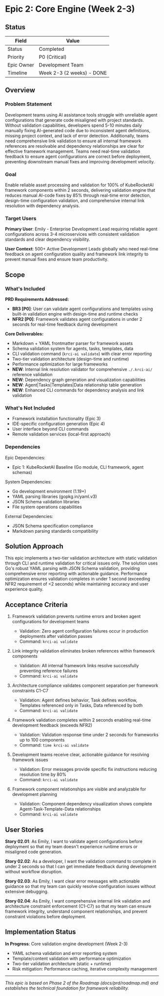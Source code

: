 # Epic 2: Core Engine (Week 2-3)

## Status

| Field                | Value                    |
|----------------------|--------------------------|
| Status               | Completed                |
| Priority             | P0 (Critical)            |
| Epic Owner           | Development Team         |
| Timeline             | Week 2-3 (2 weeks) - DONE |

## Overview

### Problem Statement

Development teams using AI assistance tools struggle with unreliable agent configurations that generate code misaligned with project standards. Without validation capabilities, developers spend 5-10 minutes daily manually fixing AI-generated code due to inconsistent agent definitions, missing project context, and lack of error detection. Additionally, teams need comprehensive link validation to ensure all internal framework references are resolvable and dependency relationships are clear for effective framework management. Teams need real-time validation feedback to ensure agent configurations are correct before deployment, preventing downstream manual fixes and improving development velocity.

### Goal

Enable reliable asset processing and validation for 100% of KubeRocketAI framework components within 2 seconds, delivering validation engine that reduces manual AI-code fixes by 85% through real-time error detection, design-time configuration validation, and comprehensive internal link resolution with dependency analysis.

### Target Users

**Primary User**: Emily - Enterprise Development Lead requiring reliable agent configurations across 3-4 microservices with consistent validation standards and clear dependency visibility.

**User Context**: 500+ Active Development Leads globally who need real-time feedback on agent configuration quality and framework link integrity to prevent manual fixes and ensure team productivity.

## Scope

### What's Included

**PRD Requirements Addressed:**

- **BR3 [P0]**: User can validate agent configurations and templates using built-in validation engine with design-time and runtime checks
- **NFR2 [P0]**: Framework validates agent configurations in under 2 seconds for real-time feedback during development

**Core Deliverables:**

- Markdown + YAML frontmatter parser for framework assets
- Schema validation system for agents, tasks, templates, data
- CLI validation command (`krci-ai validate`) with clear error reporting
- Two-tier validation architecture (design-time and runtime)
- Performance optimization for large frameworks
- **NEW**: Internal link resolution validator for comprehensive `./.krci-ai/` reference validation
- **NEW**: Dependency graph generation and visualization capabilities
- **NEW**: Agent|Tasks|Templates|Data relationship table generation
- **NEW**: Enhanced CLI commands for dependency analysis and link validation

### What's Not Included

- Framework installation functionality (Epic 3)
- IDE-specific configuration generation (Epic 4)
- User interface beyond CLI commands
- Remote validation services (local-first approach)

### Dependencies

Epic Dependencies:

- Epic 1: KubeRocketAI Baseline (Go module, CLI framework, agent schemas)

System Dependencies:

- Go development environment (1.19+)
- YAML parsing libraries (gopkg.in/yaml.v3)
- JSON Schema validation libraries
- File system operations capabilities

External Dependencies:

- JSON Schema specification compliance
- Markdown parsing standards compatibility

## Solution Approach

This epic implements a two-tier validation architecture with static validation through CLI and runtime validation for critical issues only. The solution uses Go's robust YAML parsing with JSON Schema validation, providing comprehensive error reporting with actionable guidance. Performance optimization ensures validation completes in under 1 second (exceeding NFR2 requirement of <2 seconds) while maintaining accuracy and user experience quality.

## Acceptance Criteria

1. Framework validation prevents runtime errors and broken agent configurations for development teams
   - Validation: Zero agent configuration failures occur in production deployments after validation passes
   - Command: `krci-ai validate`

2. Link integrity validation eliminates broken references within framework components
   - Validation: All internal framework links resolve successfully preventing reference failures
   - Command: `krci-ai validate`

3. Architecture compliance validates component separation per framework constraints C1-C7
   - Validation: Agent defines behavior, Task defines workflow, Templates referenced only in Tasks, Data referenced by both
   - Command: `krci-ai validate`

4. Framework validation completes within 2 seconds enabling real-time development feedback (exceeds NFR2)
   - Validation: Validation response time under 2 seconds for frameworks up to 100 components
   - Command: `time krci-ai validate`

5. Development teams receive clear, actionable guidance for resolving framework issues
   - Validation: Error messages provide specific fix instructions reducing resolution time by 80%
   - Command: `krci-ai validate`

6. Framework component relationships are visible and analyzable for development planning
   - Validation: Component dependency visualization shows complete Agent-Task-Template-Data relationships
   - Command: `krci-ai validate`

## User Stories

**Story 02.01**: As Emily, I want to validate agent configurations before deployment so that my team doesn't experience runtime errors or misaligned code generation.

**Story 02.02**: As a developer, I want the validation command to complete in under 2 seconds so that I can get immediate feedback during development without workflow disruption.

**Story 02.03**: As Emily, I want clear error messages with actionable guidance so that my team can quickly resolve configuration issues without extensive debugging.

**Story 02.04**: As Emily, I want comprehensive internal link validation and architecture constraint enforcement (C1-C7) so that my team can ensure framework integrity, understand component relationships, and prevent constraint violations before deployment.

## Implementation Status

**In Progress**: Core validation engine development (Week 2-3)

- YAML schema validation and error reporting system
- Template/content validation with performance optimization
- Two-tier validation architecture (static + runtime)
- Risk mitigation: Performance caching, iterative complexity management

---

*This epic is based on Phase 2 of the Roadmap (docs/prd/roadmap.md) and establishes the technical foundation for framework reliability.*
